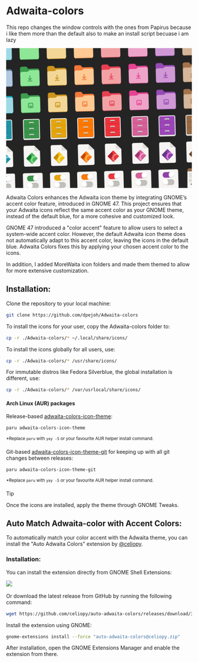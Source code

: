 # Adwaita-colors
This repo changes the window controls with the ones from Papirus because i like them more than the default
also to make an install script becuase i am lazy


![showcase](./v2.3.1.jpg)

Adwaita Colors enhances the Adwaita icon theme by integrating GNOME’s accent color feature, introduced in GNOME 47. This project ensures that your Adwaita icons reflect the same accent color as your GNOME theme, instead of the default blue, for a more cohesive and customized look.

GNOME 47 introduced a "color accent" feature to allow users to select a system-wide accent color. However, the default Adwaita icon theme does not automatically adapt to this accent color, leaving the icons in the default blue. Adwaita Colors fixes this by applying your chosen accent color to the icons.

In addition, I added MoreWaita icon folders and made them themed to allow for more extensive customization.

## Installation:

Clone the repository to your local machine:

```sh
git clone https://github.com/dpejoh/Adwaita-colors
```

To install the icons for your user, copy the Adwaita-colors folder to:

```sh
cp -r ./Adwaita-colors/* ~/.local/share/icons/
```

To install the icons globally for all users, use:

```sh
cp -r ./Adwaita-colors/* /usr/share/icons/
```
For immutable distros like Fedora Silverblue, the global installation is different, use:

```sh
cp -r ./Adwaita-colors/* /var/usrlocal/share/icons/
```

#### Arch Linux (AUR) packages

Release-based [adwaita-colors-icon-theme](https://aur.archlinux.org/packages/adwaita-colors-icon-theme):
```sh
paru adwaita-colors-icon-theme
```
<sup>*Replace `paru` with `yay -S` or your favourite AUR helper install command.</sup>

Git-based [adwaita-colors-icon-theme-git](https://aur.archlinux.org/packages/adwaita-colors-icon-theme-git) for keeping up with all git changes between releases:
```sh
paru adwaita-colors-icon-theme-git
```
<sup>*Replace `paru` with `yay -S` or your favourite AUR helper install command.</sup>

> [!TIP]
> Once the icons are installed, apply the theme through GNOME Tweaks.

## Auto Match Adwaita-color with Accent Colors:

To automatically match your color accent with the Adwaita theme, you can install the "Auto Adwaita Colors" extension by [@celiopy](https://github.com/celiopy/auto-adwaita-colors).

### Installation:

You can install the extension directly from GNOME Shell Extensions:

[<img src="https://micheleg.github.io/dash-to-dock/media/get-it-on-ego.png" height="100">](https://extensions.gnome.org/extension/7529/auto-adwaita-colors/)

Or download the latest release from GitHub by running the following command:

```sh
wget https://github.com/celiopy/auto-adwaita-colors/releases/download/3.0/auto-adwaita-colors@celiopy.zip
```

Install the extension using GNOME:

```sh
gnome-extensions install --force "auto-adwaita-colors@celiopy.zip"
```

After installation, open the GNOME Extensions Manager and enable the extension from there.
